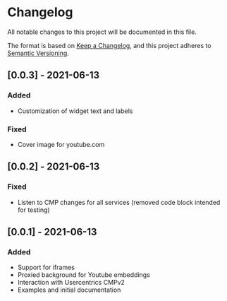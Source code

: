 # Changelog
All notable changes to this project will be documented in this file.

The format is based on [Keep a Changelog](https://keepachangelog.com/en/1.0.0/),
and this project adheres to [Semantic Versioning](https://semver.org/spec/v2.0.0.html).

## [0.0.3] - 2021-06-13
### Added
- Customization of widget text and labels

### Fixed
- Cover image for youtube.com

## [0.0.2] - 2021-06-13
### Fixed
- Listen to CMP changes for all services (removed code block intended for testing)

## [0.0.1] - 2021-06-13
### Added
- Support for iframes
- Proxied background for Youtube embeddings
- Interaction with Usercentrics CMPv2
- Examples and initial documentation